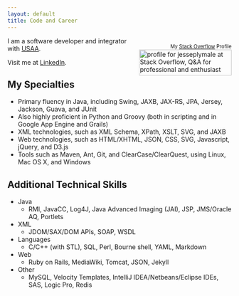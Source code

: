 ```yaml
---
layout: default
title: Code and Career
---
```


<div style="float:right; padding-top:1em">
<div style="font-size: 80%; text-align:right">My <a href="http://stackoverflow.com">Stack Overflow</a> Profile</div>
<a href="http://stackoverflow.com/users/2180245/jesseplymale">
<img src="http://stackoverflow.com/users/flair/2180245.png" width="208" height="58" alt="profile for jesseplymale at Stack Overflow, Q&amp;A for professional and enthusiast programmers" title="profile for jesseplymale at Stack Overflow, Q&amp;A for professional and enthusiast programmers">
</a>
</div>

I am a software developer and integrator with [USAA](http://www.usaa.com).

Visit me at [LinkedIn](http://www.linkedin.com/in/jesseplymale).

## My Specialties

*   Primary fluency in Java, including Swing, JAXB, JAX-RS, JPA, Jersey, Jackson, Guava, and JUnit
*   Also highly proficient in Python and Groovy (both in scripting and in Google App Engine and Grails)
*   XML technologies, such as XML Schema, XPath, XSLT, SVG, and JAXB
*   Web technologies, such as HTML/XHTML, JSON, CSS, SVG, Javascript, jQuery, and D3.js
*   Tools such as Maven, Ant, Git, and ClearCase/ClearQuest, using Linux, Mac OS X, and Windows

## Additional Technical Skills
*   Java
    *   RMI, JavaCC, Log4J, Java Advanced Imaging (JAI), JSP, JMS/Oracle AQ, Portlets
*   XML
    *   JDOM/SAX/DOM APIs, SOAP, WSDL
*   Languages
    *   C/C++ (with STL), SQL, Perl, Bourne shell, YAML, Markdown
*   Web
    *   Ruby on Rails, MediaWiki, Tomcat, JSON, Jekyll
*   Other
    *   MySQL, Velocity Templates, IntelliJ IDEA/Netbeans/Eclipse IDEs, SAS, Logic Pro, Redis
